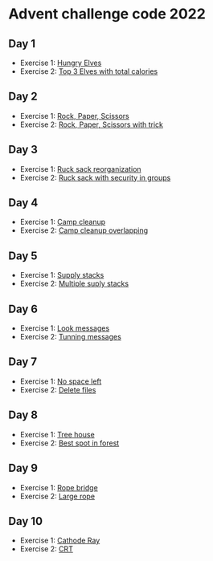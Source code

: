 # Advent challenge code 2022

## Day 1

- Exercise 1: [Hungry Elves](./day1/hungryelves/README.md)
- Exercise 2: [Top 3 Elves with total calories](./day1/topthreeelves/README.md)

## Day 2

- Exercise 1: [Rock, Paper, Scissors](./day2/rockpaperscissors/README.md)
- Exercise 2: [Rock, Paper, Scissors with trick](./day2/rockpaperscissorstricked/README.md)

## Day 3

- Exercise 1: [Ruck sack reorganization](./day3/rucksackreorganization/README.md)
- Exercise 2: [Ruck sack with security in groups](./day3/rucksackwithsecurity/README.md)

## Day 4

- Exercise 1: [Camp cleanup](./day4/campcleanup/README.md)
- Exercise 2: [Camp cleanup overlapping](./day4/campcleanupoverlap/README.md)

## Day 5

- Exercise 1: [Supply stacks](./day5/supplystacks/README.md)
- Exercise 2: [Multiple suply stacks](./day5/supplystacksmultiple/README.md)

## Day 6

- Exercise 1: [Look messages](./day6/tuningtrouble/README.md)
- Exercise 2: [Tunning messages](./day6/lookmessages/README.md)

## Day 7

- Exercise 1: [No space left](./day7/nospaceleft/README.md)
- Exercise 2: [Delete files](./day7/deletefiles/README.md)

## Day 8

- Exercise 1: [Tree house](./day8/treetoptreehouse/README.md)
- Exercise 2: [Best spot in forest](./day8/bestspot/README.md)

## Day 9

- Exercise 1: [Rope bridge](./day9/ropebridge/README.md)
- Exercise 2: [Large rope](./day9/largerrope/README.md)

## Day 10

- Exercise 1: [Cathode Ray](./day10/cathoderay/README.md)
- Exercise 2: [CRT](./day10/crt/README.md)